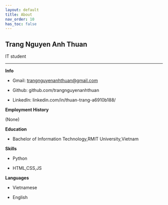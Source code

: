 ```yaml
---
layout: default
title: About
nav_order: 10
has_toc: false
---
```


## Trang Nguyen Anh Thuan

IT student

<hr/>

**Info**

- Gmail: trangnguyenanhthuan@gmail.com

- Github: github.com/trangnguyenanhthuan

- LinkedIn: linkedin.com/in/thuan-trang-a6910b188/

**Employment History**

(None)

**Education**

- Bachelor of Information Technology,RMIT University,Vietnam

**Skills**

- Python

- HTML,CSS,JS

**Languages**

- Vietnamese

- English

